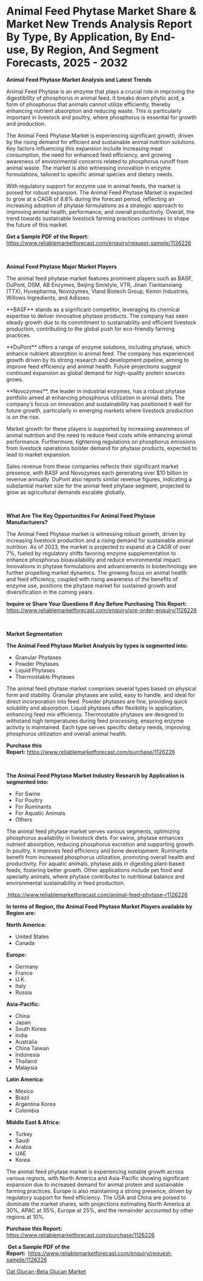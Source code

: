<p><h1>Animal Feed Phytase Market Share & Market New Trends Analysis Report By Type, By Application, By End-use, By Region, And Segment Forecasts, 2025 - 2032</h1></p><p><strong>Animal Feed Phytase Market Analysis and Latest Trends</strong></p>
<p><p>Animal Feed Phytase is an enzyme that plays a crucial role in improving the digestibility of phosphorus in animal feed. It breaks down phytic acid, a form of phosphorus that animals cannot utilize efficiently, thereby enhancing nutrient absorption and reducing waste. This is particularly important in livestock and poultry, where phosphorus is essential for growth and production. </p><p>The Animal Feed Phytase Market is experiencing significant growth, driven by the rising demand for efficient and sustainable animal nutrition solutions. Key factors influencing this expansion include increasing meat consumption, the need for enhanced feed efficiency, and growing awareness of environmental concerns related to phosphorus runoff from animal waste. The market is also witnessing innovation in enzyme formulations, tailored to specific animal species and dietary needs. </p><p>With regulatory support for enzyme use in animal feeds, the market is poised for robust expansion. The Animal Feed Phytase Market is expected to grow at a CAGR of 8.6% during the forecast period, reflecting an increasing adoption of phytase formulations as a strategic approach to improving animal health, performance, and overall productivity. Overall, the trend towards sustainable livestock farming practices continues to shape the future of this market.</p></p>
<p><strong>Get a Sample PDF of the Report:&nbsp;</strong> <a href="https://www.reliablemarketforecast.com/enquiry/request-sample/1126226?utm_campaign=1890&utm_medium=2&utm_source=Github&utm_content=ia&utm_term=15022025&utm_id=animal-feed-phytase">https://www.reliablemarketforecast.com/enquiry/request-sample/1126226</a></p>
<p>&nbsp;</p>
<p><strong>Animal Feed Phytase Major Market Players</strong></p>
<p><p>The animal feed phytase market features prominent players such as BASF, DuPont, DSM, AB Enzymes, Beijing Smistyle, VTR, Jinan Tiantianxiang (TTX), Huvepharma, Novozymes, Vland Biotech Group, Kemin Industries, Willows Ingredients, and Adisseo. </p><p>**BASF** stands as a significant competitor, leveraging its chemical expertise to deliver innovative phytase products. The company has seen steady growth due to its commitment to sustainability and efficient livestock production, contributing to the global push for eco-friendly farming practices. </p><p>**DuPont** offers a range of enzyme solutions, including phytase, which enhance nutrient absorption in animal feed. The company has experienced growth driven by its strong research and development pipeline, aiming to improve feed efficiency and animal health. Future projections suggest continued expansion as global demand for high-quality protein sources grows.</p><p>**Novozymes**, the leader in industrial enzymes, has a robust phytase portfolio aimed at enhancing phosphorus utilization in animal diets. The company’s focus on innovation and sustainability has positioned it well for future growth, particularly in emerging markets where livestock production is on the rise.</p><p>Market growth for these players is supported by increasing awareness of animal nutrition and the need to reduce feed costs while enhancing animal performance. Furthermore, tightening regulations on phosphorus emissions from livestock operations bolster demand for phytase products, expected to lead to market expansion.</p><p>Sales revenue from these companies reflects their significant market presence, with BASF and Novozymes each generating over $10 billion in revenue annually. DuPont also reports similar revenue figures, indicating a substantial market size for the animal feed phytase segment, projected to grow as agricultural demands escalate globally.</p></p>
<p>&nbsp;</p>
<p><strong>What Are The Key Opportunities For Animal Feed Phytase Manufacturers?</strong></p>
<p><p>The Animal Feed Phytase market is witnessing robust growth, driven by increasing livestock production and a rising demand for sustainable animal nutrition. As of 2023, the market is projected to expand at a CAGR of over 7%, fueled by regulatory shifts favoring enzyme supplementation to enhance phosphorus bioavailability and reduce environmental impact. Innovations in phytase formulations and advancements in biotechnology are further propelling market dynamics. The growing focus on animal health and feed efficiency, coupled with rising awareness of the benefits of enzyme use, positions the phytase market for sustained growth and diversification in the coming years.</p></p>
<p><strong>Inquire or Share Your Questions If Any Before Purchasing This Report:</strong> <a href="https://www.reliablemarketforecast.com/enquiry/pre-order-enquiry/1126226?utm_campaign=1890&utm_medium=2&utm_source=Github&utm_content=ia&utm_term=15022025&utm_id=animal-feed-phytase">https://www.reliablemarketforecast.com/enquiry/pre-order-enquiry/1126226</a></p>
<p>&nbsp;</p>
<p><strong>Market Segmentation</strong></p>
<p><strong>The Animal Feed Phytase Market Analysis by types is segmented into:</strong></p>
<p><ul><li>Granular Phytases</li><li>Powder Phytases</li><li>Liquid Phytases</li><li>Thermostable Phytases</li></ul></p>
<p><p>The animal feed phytase market comprises several types based on physical form and stability. Granular phytases are solid, easy to handle, and ideal for direct incorporation into feed. Powder phytases are fine, providing quick solubility and absorption. Liquid phytases offer flexibility in application, enhancing feed mix efficiency. Thermostable phytases are designed to withstand high temperatures during feed processing, ensuring enzyme activity is maintained. Each type serves specific dietary needs, improving phosphorus utilization and overall animal health.</p></p>
<p><strong>Purchase this Report:&nbsp;</strong><a href="https://www.reliablemarketforecast.com/purchase/1126226?utm_campaign=1890&utm_medium=2&utm_source=Github&utm_content=ia&utm_term=15022025&utm_id=animal-feed-phytase">https://www.reliablemarketforecast.com/purchase/1126226</a></p>
<p>&nbsp;</p>
<p><strong>The Animal Feed Phytase Market Industry Research by Application is segmented into:</strong></p>
<p><ul><li>For Swine</li><li>For Poultry</li><li>For Ruminants</li><li>For Aquatic Animals</li><li>Others</li></ul></p>
<p><p>The animal feed phytase market serves various segments, optimizing phosphorus availability in livestock diets. For swine, phytase enhances nutrient absorption, reducing phosphorus excretion and supporting growth. In poultry, it improves feed efficiency and bone development. Ruminants benefit from increased phosphorus utilization, promoting overall health and productivity. For aquatic animals, phytase aids in digesting plant-based feeds, fostering better growth. Other applications include pet food and specialty animals, where phytase contributes to nutritional balance and environmental sustainability in feed production.</p></p>
<p><a href="https://www.reliablemarketforecast.com/animal-feed-phytase-r1126226?utm_campaign=1890&utm_medium=2&utm_source=Github&utm_content=ia&utm_term=15022025&utm_id=animal-feed-phytase">&nbsp;https://www.reliablemarketforecast.com/animal-feed-phytase-r1126226</a></p>
<p><strong>In terms of Region, the Animal Feed Phytase Market Players available by Region are:</strong></p>
<p>
    <p> <strong> North America: </strong>
        <ul>
            <li>United States</li>
            <li>Canada</li>
        </ul>
        </p> 
    <p> <strong> Europe: </strong>
        <ul>
            <li>Germany</li>
            <li>France</li>
            <li>U.K.</li>
            <li>Italy</li>
            <li>Russia</li>
        </ul>
        </p> 
    <p> <strong> Asia-Pacific: </strong>
        <ul>
            <li>China</li>
            <li>Japan</li>
            <li>South Korea</li>
            <li>India</li>
            <li>Australia</li>
            <li>China Taiwan</li>
            <li>Indonesia</li>
            <li>Thailand</li>
            <li>Malaysia</li>
        </ul>
        </p> 
    <p> <strong> Latin America: </strong>
        <ul>
            <li>Mexico</li>
            <li>Brazil</li>
            <li>Argentina Korea</li>
            <li>Colombia</li>
        </ul>
        </p> 
    <p> <strong> Middle East & Africa: </strong>
        <ul>
            <li>Turkey</li>
            <li>Saudi</li>
            <li>Arabia</li>
            <li>UAE</li>
            <li>Korea</li>
        </ul>
    </p>
    </p>
<p><p>The animal feed phytase market is experiencing notable growth across various regions, with North America and Asia-Pacific showing significant expansion due to increased demand for animal protein and sustainable farming practices. Europe is also maintaining a strong presence, driven by regulatory support for feed efficiency. The USA and China are poised to dominate the market shares, with projections estimating North America at 30%, APAC at 35%, Europe at 25%, and the remainder accounted by other regions at 10%.</p></p>
<p><strong>Purchase this Report: </strong><a href="https://www.reliablemarketforecast.com/purchase/1126226?utm_campaign=1890&utm_medium=2&utm_source=Github&utm_content=ia&utm_term=15022025&utm_id=animal-feed-phytase">https://www.reliablemarketforecast.com/purchase/1126226</a></p>
<p>&nbsp;<strong>Get a Sample PDF of the Report:&nbsp;&nbsp;</strong><a href="https://www.reliablemarketforecast.com/enquiry/request-sample/1126226?utm_campaign=1890&utm_medium=2&utm_source=Github&utm_content=ia&utm_term=15022025&utm_id=animal-feed-phytase">https://www.reliablemarketforecast.com/enquiry/request-sample/1126226</a></p>
<p><strong></strong></p>
<p><p><a href="https://github.com/lylyparadise/Market-Research-Report-List-6/blob/main/oat-glucan-beta-glucan-market.md?utm_campaign=1890&utm_medium=2&utm_source=Github&utm_content=ia&utm_term=15022025&utm_id=animal-feed-phytase">Oat Glucan-Beta Glucan Market</a></p></p>